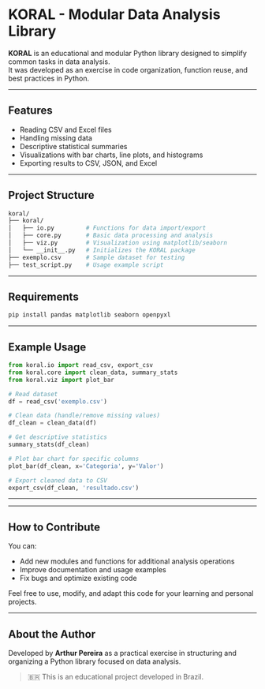 # KORAL - Modular Data Analysis Library

**KORAL** is an educational and modular Python library designed to simplify common tasks in data analysis.  
It was developed as an exercise in code organization, function reuse, and best practices in Python.

---

## Features

- Reading CSV and Excel files  
- Handling missing data  
- Descriptive statistical summaries  
- Visualizations with bar charts, line plots, and histograms  
- Exporting results to CSV, JSON, and Excel

---

## Project Structure

```bash
koral/
├── koral/
│   ├── io.py         # Functions for data import/export
│   ├── core.py       # Basic data processing and analysis
│   ├── viz.py        # Visualization using matplotlib/seaborn
│   └── __init__.py   # Initializes the KORAL package
├── exemplo.csv       # Sample dataset for testing
├── test_script.py    # Usage example script
```

---

## Requirements
```bash
pip install pandas matplotlib seaborn openpyxl
```

---

## Example Usage
```python
from koral.io import read_csv, export_csv
from koral.core import clean_data, summary_stats
from koral.viz import plot_bar

# Read dataset
df = read_csv('exemplo.csv')

# Clean data (handle/remove missing values)
df_clean = clean_data(df)

# Get descriptive statistics
summary_stats(df_clean)

# Plot bar chart for specific columns
plot_bar(df_clean, x='Categoria', y='Valor')

# Export cleaned data to CSV
export_csv(df_clean, 'resultado.csv')
```

---

---

## How to Contribute

You can:

- Add new modules and functions for additional analysis operations  
- Improve documentation and usage examples  
- Fix bugs and optimize existing code  

Feel free to use, modify, and adapt this code for your learning and personal projects.

---

## About the Author

Developed by **Arthur Pereira** as a practical exercise in structuring and organizing a Python library focused on data analysis.

> 🇧🇷 This is an educational project developed in Brazil.


